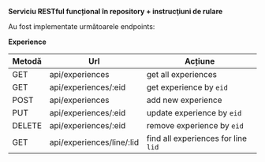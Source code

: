 
**Serviciu RESTful funcțional în repository + instrucţiuni de rulare**

Au fost implementate următoarele endpoints:

**Experience**

| **Metodă** | **Url** | **Acțiune** |
|---|---|---|
| GET | api/experiences | get all experiences |
| GET | api/experiences/:eid | get experience by `eid` |
| POST | api/experiences | add new experience |
| PUT | api/experiences/:eid | update experience by `eid` |
| DELETE | api/experiences/:eid | remove experience by `eid` |
| GET | api/experiences/line/:lid | find all experiences for line `lid` |


